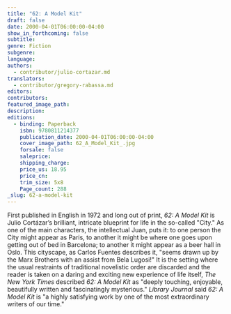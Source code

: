 ```yaml
---
title: "62: A Model Kit"
draft: false
date: 2000-04-01T06:00:00-04:00
show_in_forthcoming: false
subtitle:
genre: Fiction
subgenre:
language:
authors:
  - contributor/julio-cortazar.md
translators:
  - contributor/gregory-rabassa.md
editors:
contributors:
featured_image_path:
description:
editions:
  - binding: Paperback
    isbn: 9780811214377
    publication_date: 2000-04-01T06:00:00-04:00
    cover_image_path: 62_A_Model_Kit_.jpg
    forsale: false
    saleprice:
    shipping_charge:
    price_us: 18.95
    price_cn:
    trim_size: 5x8
    Page_count: 288
_slug: 62-a-model-kit
---
```


First published in English in 1972 and long out of print, _62: A Model Kit_ is Julio Cortázar’s brilliant, intricate blueprint for life in the so-called "City." As one of the main characters, the intellectual Juan, puts it: to one person the City might appear as Paris, to another it might be where one goes upon getting out of bed in Barcelona; to another it might appear as a beer hall in Oslo. This cityscape, as Carlos Fuentes describes it, "seems drawn up by the Marx Brothers with an assist from Bela Lugosi!" It is the setting where the usual restraints of traditional novelistic order are discarded and the reader is taken on a daring and exciting new experience of life itself, _The New York Times_ described _62: A Model Kit_ as "deeply touching, enjoyable, beautifully written and fascinatingly mysterious." _Library Journal_ said _62: A Model Kit_ is "a highly satisfying work by one of the most extraordinary writers of our time."

